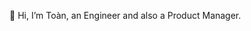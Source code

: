 👋 Hi, I’m Toàn, an Engineer and also a Product Manager.

<!---
toanhd/toanhd is a ✨ special ✨ repository because its `README.md` (this file) appears on your GitHub profile.
You can click the Preview link to take a look at your changes.
--->
